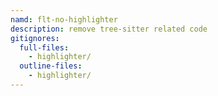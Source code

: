 ```yaml
---
namd: flt-no-highlighter
description: remove tree-sitter related code
gitignores:
  full-files:
    - highlighter/
  outline-files:
    - highlighter/
---
```

